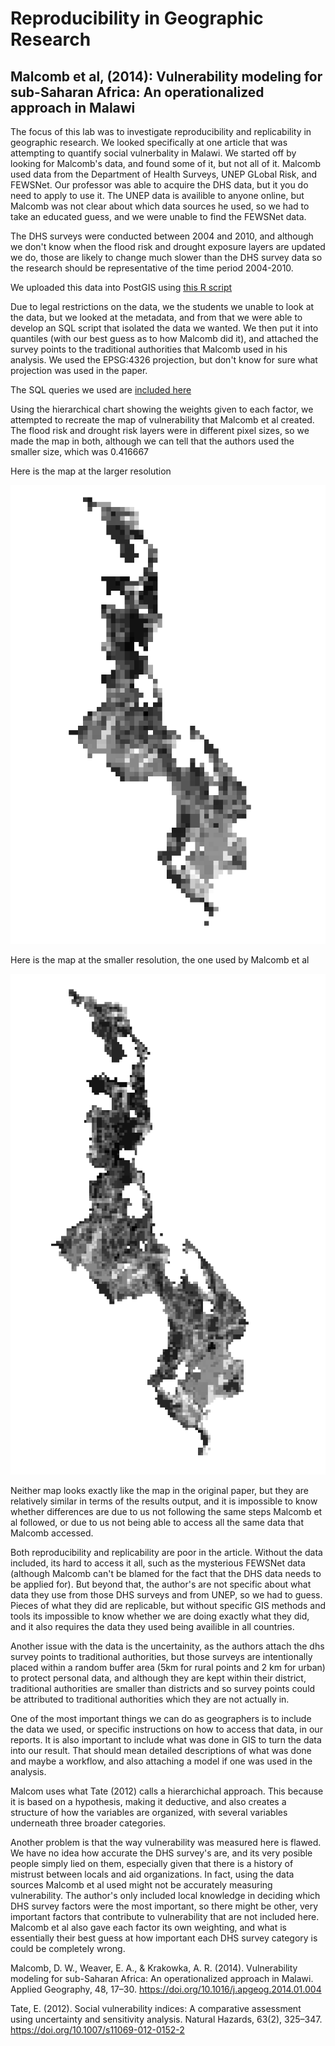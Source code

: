 # Reproducibility in Geographic Research
## Malcomb et al, (2014): Vulnerability modeling for sub-Saharan Africa: An operationalized approach in Malawi

The focus of this lab was to investigate reproducibility and replicability in geographic research. We looked specifically at one article that was attempting to quantify social vulnerbality in Malawi. We started off by looking for Malcomb's data, and found some of it, but not all of it. Malcomb used data from the Department of Health Surveys, UNEP GLobal Risk, and FEWSNet. Our professor was able to acquire the DHS data, but it you do need to apply to use it. The UNEP data is availible to anyone online, but Malcomb was not clear about which data sources he used, so we had to take an educated guess, and we were unable to find the FEWSNet data.

The DHS surveys were conducted between 2004 and 2010, and although we don't know when the flood risk and drought exposure layers are updated we do, those are likely to change much slower than the DHS survey data so the research should be representative of the time period 2004-2010. 

We uploaded this data into PostGIS using [this R script](rstransscript.r)

Due to legal restrictions on the data, we the students we unable to look at the data, but we looked at the metadata, and from that we were able to develop an SQL script that isolated the data we wanted. We then put it into quantiles (with our best guess as to how Malcomb did it), and attached the survey points to the traditional authorities that Malcomb used in his analysis. We used the EPSG:4326 projection, but don't know for sure what projection was used in the paper.

The SQL queries we used are [included here](vulnerabilitySQL.sql)

Using the hierarchical chart showing the weights given to each factor, we attempted to recreate the map of vulnerability that Malcomb et al created. The flood risk and drought risk layers were in different pixel sizes, so we made the map in both, although we can tell that the authors used the smaller size, which was 0.416667

Here is the map at the larger resolution

![large vulnerability raster](vulnerbility.PNG)

Here is the map at the smaller resolution, the one used by Malcomb et al

![small vulnerability raster](vulnerability_small.PNG)

Neither map looks exactly like the map in the original paper, but they are relatively similar in terms of the results output, and it is impossible to know whether differences are due to us not following the same steps Malcomb et al followed, or due to us not being able to access all the same data that Malcomb accessed.

Both reproducibility and replicability are poor in the article. Without the data included, its hard to access it all, such as the mysterious FEWSNet data (although Malcomb can't be blamed for the fact that the DHS data needs to be applied for). But beyond that, the author's are not specific about what data they use from those DHS surveys and from UNEP, so we had to guess. Pieces of what they did are replicable, but without specific GIS methods and tools its impossible to know whether we are doing exactly what they did, and it also requires the data they used being availible in all countries.

Another issue with the data is the uncertainity, as the authors attach the dhs survey points to traditional authorities, but those surveys are intentionally placed within a random buffer area (5km for rural points and 2 km for urban) to protect personal data, and although they are kept within their district, traditional authorities are smaller than districts and so survey points could be attributed to traditional authorities which they are not actually in.

One of the most important things we can do as geographers is to include the data we used, or specific instructions on how to access that data, in our reports. It is also important to include what was done in GIS to turn the data into our result. That should mean detailed descriptions of what was done and maybe a workflow, and also attaching a model if one was used in the analysis.

Malcom uses what Tate (2012) calls a hierarchichal approach. This because it is based on a hypothesis, making it deductive, and also creates a structure of how the variables are organized, with several variables underneath three broader categories.

Another problem is that the way vulnerability was measured here is flawed. We have no idea how accurate the DHS survey's are, and its very posible people simply lied on them, especially given that there is a history of mistrust between locals and aid organizations. In fact, using the data sources Malcomb et al used might not be accurately measuring vulnerability. The author's only included local knowledge in deciding which DHS survey factors were the most important, so there might be other, very important factors that contribute to vulnerability that are not included here. Malcomb et al also gave each factor its own weighting, and what is essentially their best guess at how important each DHS survey category is could be completely wrong.




Malcomb, D. W., Weaver, E. A., & Krakowka, A. R. (2014). Vulnerability modeling for sub-Saharan Africa: An operationalized approach in Malawi. Applied Geography, 48, 17–30. https://doi.org/10.1016/j.apgeog.2014.01.004

Tate, E. (2012). Social vulnerability indices: A comparative assessment using uncertainty and sensitivity analysis. Natural Hazards, 63(2), 325–347. https://doi.org/10.1007/s11069-012-0152-2

